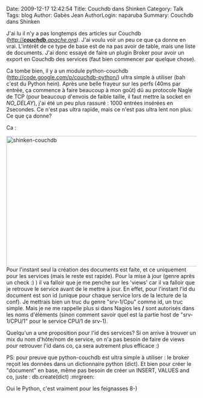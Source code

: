 Date: 2009-12-17 12:42:54
Title: Couchdb dans Shinken
Category: Talk
Tags: blog
Author: Gabès Jean
AuthorLogin: naparuba
Summary: Couchdb dans Shinken



J'ai lu il n'y a pas longtemps des articles sur Couchdb (<a href="http://couchdb.apache.org">http://</a><cite><a href="http://couchdb.apache.org"><strong>couchdb</strong>.apache.org</a>)</cite>. J'ai voulu voir un peu ce que ça donne en vrai. L'intérêt de ce type de base est de na pas avoir de table, mais une liste de documents. J'ai donc essayé de faire un plugin Broker pour avoir un export en Couchdb des services (faut bien commencer par quelque chose).

Ca tombe bien, il y a un module python-couchdb (<a href="http://code.google.com/p/couchdb-python/">http://code.google.com/p/couchdb-python/</a>) ultra simple à utiliser (bah c'est du Python hein). Après une belle frayeur sur les perfs (40ms par entrée, ça commence à faire beaucoup à mon goût) dû au protocole Nagle de TCP (pour beaucoup d'envois de faible taille, il faut mettre la socket en <em>NO_DELAY</em>), j'ai été un peu plus rassuré : 1000 entrées insérées en 2secondes. Ce n'est pas ultra rapide, mais ce n'est pas ultra lent non plus. Ce que ça donne?

Ca :

<a href="http://www.gabes.fr/jean/wp-content/uploads/2009/12/shinken-couchdb.png"><img class="aligncenter size-full wp-image-425" title="shinken-couchdb" src="http://www.gabes.fr/jean/wp-content/uploads/2009/12/shinken-couchdb.png" alt="shinken-couchdb" width="580" height="344" /></a>Pour l'instant seul la création des documents est faite, et ce uniquement pour les services (mais le reste est rapide). Pour la mise à jour (genre après un check :) ) il va falloir que je me penche sur les 'views' car il va falloir que je retrouve le service avant de le mettre à jour. En effet, pour l'instant l'id du document est son id (unique pour chaque service lors de la lecture de la conf). Je mettrais bien un truc du genre "srv-1/Cpu" comme id, un truc simple. Mais je ne me rappelle plus si dans Nagios les <strong>/</strong> sont autorisés dans les noms d'éléments (sinon comment savoir quel est la partie host de "srv-1/CPU/1" pour le service CPU/1 de srv-1).

Quelqu'un a une proposition pour l'id des services? Si on arrive à trouver un mix du nom d'hôte/nom de service, on n'a pas besoin de faire de views pour retrouver l'id dans co, ça sera autrement plus efficace :)

PS: pour preuve que python-couchdb est ultra simple à utiliser : le broker reçoit les données dans un dictionnaire python (dict). Et bien pour créer le "document" en base, même pas besoin de créer un INSERT, VALUES and co, juste : db.create(dict)  :mrgreen:

Oui le Python, c'est vraiment pour les feignasses  8-)
